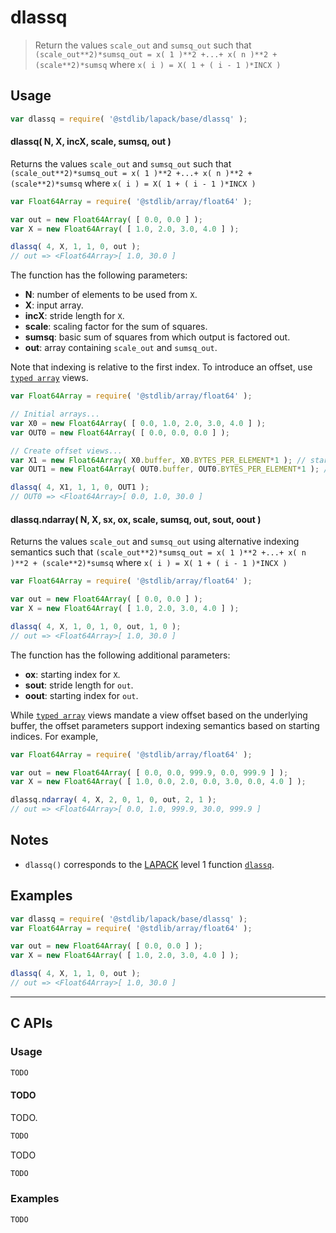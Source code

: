 <!--

@license Apache-2.0

Copyright (c) 2024 The Stdlib Authors.

Licensed under the Apache License, Version 2.0 (the "License");
you may not use this file except in compliance with the License.
You may obtain a copy of the License at

   http://www.apache.org/licenses/LICENSE-2.0

Unless required by applicable law or agreed to in writing, software
distributed under the License is distributed on an "AS IS" BASIS,
WITHOUT WARRANTIES OR CONDITIONS OF ANY KIND, either express or implied.
See the License for the specific language governing permissions and
limitations under the License.

-->

# dlassq

> Return the values `scale_out` and `sumsq_out` such that `(scale_out**2)*sumsq_out = x( 1 )**2 +...+ x( n )**2 + (scale**2)*sumsq` where `x( i ) = X( 1 + ( i - 1 )*INCX )`

<section class = "usage">

## Usage

```javascript
var dlassq = require( '@stdlib/lapack/base/dlassq' );
```

#### dlassq( N, X, incX, scale, sumsq, out )

Returns the values `scale_out` and `sumsq_out` such that `(scale_out**2)*sumsq_out = x( 1 )**2 +...+ x( n )**2 + (scale**2)*sumsq` where `x( i ) = X( 1 + ( i - 1 )*INCX )`

```javascript
var Float64Array = require( '@stdlib/array/float64' );

var out = new Float64Array( [ 0.0, 0.0 ] );
var X = new Float64Array( [ 1.0, 2.0, 3.0, 4.0 ] );

dlassq( 4, X, 1, 1, 0, out );
// out => <Float64Array>[ 1.0, 30.0 ]
```

The function has the following parameters:

-   **N**: number of elements to be used from `X`.
-   **X**: input array.
-   **incX**: stride length for `X`.
-   **scale**: scaling factor for the sum of squares.
-   **sumsq**: basic sum of squares from which output is factored out.
-   **out**: array containing `scale_out` and `sumsq_out`.

Note that indexing is relative to the first index. To introduce an offset, use [`typed array`][mdn-typed-array] views.

<!-- eslint-disable stdlib/capitalized-comments -->

```javascript
var Float64Array = require( '@stdlib/array/float64' );

// Initial arrays...
var X0 = new Float64Array( [ 0.0, 1.0, 2.0, 3.0, 4.0 ] );
var OUT0 = new Float64Array( [ 0.0, 0.0, 0.0 ] );

// Create offset views...
var X1 = new Float64Array( X0.buffer, X0.BYTES_PER_ELEMENT*1 ); // start at 1st element
var OUT1 = new Float64Array( OUT0.buffer, OUT0.BYTES_PER_ELEMENT*1 ); // start at 1st element

dlassq( 4, X1, 1, 1, 0, OUT1 );
// OUT0 => <Float64Array>[ 0.0, 1.0, 30.0 ]
```

#### dlassq.ndarray( N, X, sx, ox, scale, sumsq, out, sout, oout )

Returns the values `scale_out` and `sumsq_out` using alternative indexing semantics such that `(scale_out**2)*sumsq_out = x( 1 )**2 +...+ x( n )**2 + (scale**2)*sumsq` where `x( i ) = X( 1 + ( i - 1 )*INCX )`

```javascript
var Float64Array = require( '@stdlib/array/float64' );

var out = new Float64Array( [ 0.0, 0.0 ] );
var X = new Float64Array( [ 1.0, 2.0, 3.0, 4.0 ] );

dlassq( 4, X, 1, 0, 1, 0, out, 1, 0 );
// out => <Float64Array>[ 1.0, 30.0 ]
```

The function has the following additional parameters:

-   **ox**: starting index for `X`.
-   **sout**: stride length for `out`.
-   **oout**: starting index for `out`.

While [`typed array`][mdn-typed-array] views mandate a view offset based on the underlying buffer, the offset parameters support indexing semantics based on starting indices. For example,

<!-- eslint-disable max-len -->

```javascript
var Float64Array = require( '@stdlib/array/float64' );

var out = new Float64Array( [ 0.0, 0.0, 999.9, 0.0, 999.9 ] );
var X = new Float64Array( [ 1.0, 0.0, 2.0, 0.0, 3.0, 0.0, 4.0 ] );

dlassq.ndarray( 4, X, 2, 0, 1, 0, out, 2, 1 );
// out => <Float64Array>[ 0.0, 1.0, 999.9, 30.0, 999.9 ]
```

</section>

<!-- /.usage -->

<section class="notes">

## Notes

-   `dlassq()` corresponds to the [LAPACK][LAPACK] level 1 function [`dlassq`][dlassq].

</section>

<!-- /.notes -->

<section class="examples">

## Examples

<!-- eslint no-undef: "error" -->

```javascript
var dlassq = require( '@stdlib/lapack/base/dlassq' );
var Float64Array = require( '@stdlib/array/float64' );

var out = new Float64Array( [ 0.0, 0.0 ] );
var X = new Float64Array( [ 1.0, 2.0, 3.0, 4.0 ] );

dlassq( 4, X, 1, 1, 0, out );
// out => <Float64Array>[ 1.0, 30.0 ]
```

</section>

<!-- /.examples -->

<!-- C interface documentation. -->

* * *

<section class="c">

## C APIs

<!-- Section to include introductory text. Make sure to keep an empty line after the intro `section` element and another before the `/section` close. -->

<section class="intro">

</section>

<!-- /.intro -->

<!-- C usage documentation. -->

<section class="usage">

### Usage

```c
TODO
```

#### TODO

TODO.

```c
TODO
```

TODO

```c
TODO
```

</section>

<!-- /.usage -->

<!-- C API usage notes. Make sure to keep an empty line after the `section` element and another before the `/section` close. -->

<section class="notes">

</section>

<!-- /.notes -->

<!-- C API usage examples. -->

<section class="examples">

### Examples

```c
TODO
```

</section>

<!-- /.examples -->

</section>

<!-- /.c -->

<!-- Section for related `stdlib` packages. Do not manually edit this section, as it is automatically populated. -->

<section class="related">

</section>

<!-- /.related -->

<!-- Section for all links. Make sure to keep an empty line after the `section` element and another before the `/section` close. -->

<section class="links">

[lapack]: https://www.netlib.org/lapack/explore-html/

[dlassq]: https://www.netlib.org/lapack/explore-html/d8/d76/group__lassq_gae8f40b0a34771b4f2d9c863de3af7be5.html#gae8f40b0a34771b4f2d9c863de3af7be5

[mdn-typed-array]: https://developer.mozilla.org/en-US/docs/Web/JavaScript/Reference/Global_Objects/TypedArray

</section>

<!-- /.links -->
